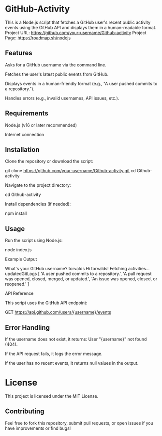  # GitHub-Activity

This is a Node.js script that fetches a GitHub user's recent public activity events using the GitHub API and displays them in a human-readable format.
Project URL: https://github.com/your-username/Github-activity
Project Page: https://roadmap.sh/nodejs

## Features

Asks for a GitHub username via the command line.

Fetches the user's latest public events from GitHub.

Displays events in a human-friendly format (e.g., "A user pushed commits to a repository.").

Handles errors (e.g., invalid usernames, API issues, etc.).

## Requirements

Node.js (v16 or later recommended)

Internet connection

## Installation

Clone the repository or download the script:

git clone https://github.com/your-username/Github-activity.git
cd Github-activity

Navigate to the project directory:

cd Github-activity

Install dependencies (if needed):

npm install

## Usage

Run the script using Node.js:

node index.js

Example Output

What's your GitHub username? torvalds
Hi torvalds! Fetching activities...
updatedGitLogs [
  'A user pushed commits to a repository.',
  'A pull request was opened, closed, merged, or updated.',
  'An issue was opened, closed, or reopened.'
]

API Reference

This script uses the GitHub API endpoint:

GET https://api.github.com/users/{username}/events

## Error Handling

If the username does not exist, it returns: User "{username}" not found (404).

If the API request fails, it logs the error message.

If the user has no recent events, it returns null values in the output.

# License

This project is licensed under the MIT License.

## Contributing

Feel free to fork this repository, submit pull requests, or open issues if you have improvements or find bugs!


